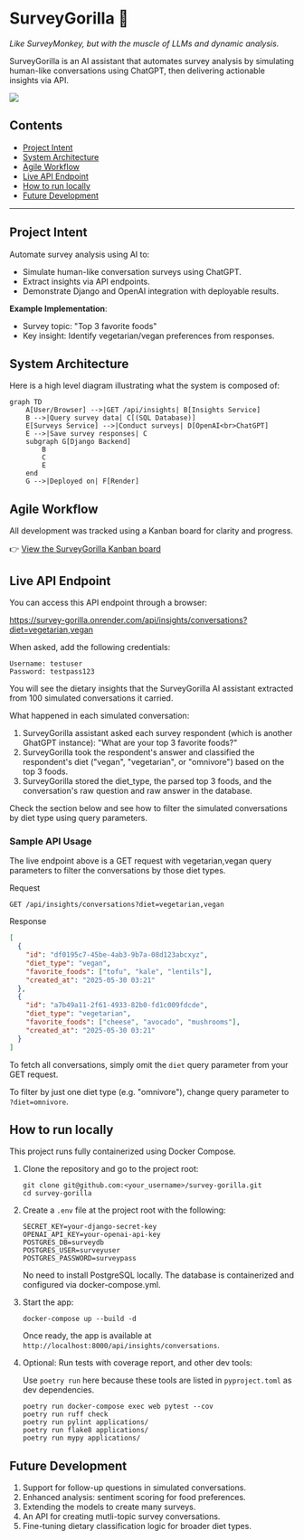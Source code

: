# SurveyGorilla 🦍  
*Like SurveyMonkey, but with the muscle of LLMs and dynamic analysis.*

SurveyGorilla is an AI assistant that automates survey analysis by simulating human-like conversations using ChatGPT, then delivering actionable insights via API.

![](demo.gif)

## Contents
* [Project Intent](#project-intent)
* [System Architecture](#system-architecture)
* [Agile Workflow](#agile-workflow)
* [Live API Endpoint](#live-api-endpoint)
* [How to run locally](#how-to-run-locally)
* [Future Development](#future-development)
---

## Project Intent
Automate survey analysis using AI to:
- Simulate human-like conversation surveys using ChatGPT.
- Extract insights via API endpoints.
- Demonstrate Django and OpenAI integration with deployable results.

**Example Implementation**:
- Survey topic: "Top 3 favorite foods"
- Key insight: Identify vegetarian/vegan preferences from responses.

## System Architecture
Here is a high level diagram illustrating what the system is composed of:

```mermaid
graph TD
    A[User/Browser] -->|GET /api/insights| B[Insights Service]
    B -->|Query survey data| C[(SQL Database)]
    E[Surveys Service] -->|Conduct surveys| D[OpenAI<br>ChatGPT]
    E -->|Save survey responses| C
    subgraph G[Django Backend]
        B
        C
        E
    end
    G -->|Deployed on| F[Render]
```
## Agile Workflow

All development was tracked using a Kanban board for clarity and progress.

👉 [View the SurveyGorilla Kanban board](https://github.com/users/sharbeldahlan/projects/4)

## Live API Endpoint

You can access this API endpoint through a browser:

https://survey-gorilla.onrender.com/api/insights/conversations?diet=vegetarian,vegan

When asked, add the following credentials:

```
Username: testuser
Password: testpass123
```
You will see the dietary insights that the SurveyGorilla AI assistant extracted from 100 simulated conversations it carried.

What happened in each simulated conversation:
1. SurveyGorilla assistant asked each survey respondent (which is another GhatGPT instance): "What are your top 3 favorite foods?"
2. SurveyGorilla took the respondent's answer and classified the respondent's diet ("vegan", "vegetarian", or "omnivore") based on the top 3 foods.
3. SurveyGorilla stored the diet_type, the parsed top 3 foods, and the conversation's raw question and raw answer in the database.

Check the section below and see how to filter the simulated conversations by diet type using query parameters.

### Sample API Usage

The live endpoint above is a GET request with vegetarian,vegan query parameters to filter the conversations by those diet types.

Request
```
GET /api/insights/conversations?diet=vegetarian,vegan
```

Response
```json
[
  {
    "id": "df0195c7-45be-4ab3-9b7a-08d123abcxyz",
    "diet_type": "vegan",
    "favorite_foods": ["tofu", "kale", "lentils"],
    "created_at": "2025-05-30 03:21"
  },
  {
    "id": "a7b49a11-2f61-4933-82b0-fd1c009fdcde",
    "diet_type": "vegetarian",
    "favorite_foods": ["cheese", "avocado", "mushrooms"],
    "created_at": "2025-05-30 03:21"
  }
]
```
To fetch all conversations, simply omit the `diet` query parameter from your GET request.

To filter by just one diet type (e.g. "omnivore"), change query parameter to `?diet=omnivore`.

## How to run locally

This project runs fully containerized using Docker Compose.

1. Clone the repository and go to the project root:
   ```
   git clone git@github.com:<your_username>/survey-gorilla.git
   cd survey-gorilla
   ```

2. Create a `.env` file at the project root with the following:
   ```
   SECRET_KEY=your-django-secret-key
   OPENAI_API_KEY=your-openai-api-key
   POSTGRES_DB=surveydb
   POSTGRES_USER=surveyuser
   POSTGRES_PASSWORD=surveypass
   ```
   No need to install PostgreSQL locally. The database is containerized and configured via docker-compose.yml.


3. Start the app:
   ```
   docker-compose up --build -d
   ```
   Once ready, the app is available at `http://localhost:8000/api/insights/conversations`.


4. Optional: Run tests with coverage report, and other dev tools:

   Use `poetry run` here because these tools are listed in `pyproject.toml` as dev dependencies.
   ```
   poetry run docker-compose exec web pytest --cov
   poetry run ruff check
   poetry run pylint applications/
   poetry run flake8 applications/
   poetry run mypy applications/
   ```

## Future Development

1. Support for follow-up questions in simulated conversations.
2. Enhanced analysis: sentiment scoring for food preferences.
3. Extending the models to create many surveys.
4. An API for creating mutli-topic survey conversations.
5. Fine-tuning dietary classification logic for broader diet types.
